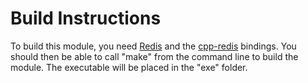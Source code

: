 # Build Instructions

To build this module, you need [Redis](https://redis.io/) and the [cpp-redis](https://github.com/Cylix/cpp_redis) bindings. You should then be able to call "make" from the command line to build the module. The executable will be placed in the "exe" folder.
